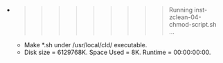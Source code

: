 * >>>>>>>>> Running inst-zclean-04-chmod-script.sh ...
  * Make *.sh under /usr/local/cld/ executable.
  * Disk size = 6129768K. Space Used = 8K. Runtime = 00:00:00:00.
